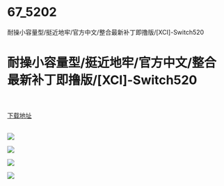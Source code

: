 # 67_5202
耐操小容量型/挺近地牢/官方中文/整合最新补丁即撸版/[XCI]-Switch520
# 耐操小容量型/挺近地牢/官方中文/整合最新补丁即撸版/[XCI]-Switch520
 <br/></br>
[下载地址](https://www.switch520.cc/article/5202 "下载地址")
<br/></br>

<p><img src="https://ae01.alicdn.com/kf/U54ba96c12a8f4d9ba7a290d6e76d9bb55.jpg"></p>
<p><img src="https://ae01.alicdn.com/kf/U8c53bee2286d4083a8fda965dbe84605p.jpg"></p>
<p><img src="https://ae01.alicdn.com/kf/U707761e034234e1ebc4a5f029a94d69dY.jpg"></p>
<p><img src="https://ae01.alicdn.com/kf/U1073a8d57ee74b8ea72447941180ad7dQ.jpg"></p>
